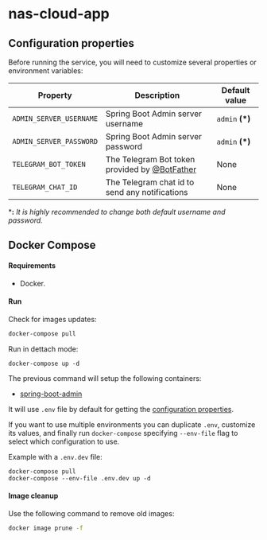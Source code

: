 # nas-cloud-app

## Configuration properties

Before running the service, you will need to customize several properties or environment variables:

Property | Description | Default value
--|--|--
``ADMIN_SERVER_USERNAME`` | Spring Boot Admin server username | ``admin`` **(*)**
``ADMIN_SERVER_PASSWORD`` | Spring Boot Admin server password | ``admin`` **(*)**
``TELEGRAM_BOT_TOKEN`` | The Telegram Bot token provided by [@BotFather](https://t.me/botfather) | None
``TELEGRAM_CHAT_ID`` | The Telegram chat id to send any notifications | None 

***:** *It is highly recommended to change both default username and password.*

## Docker Compose

#### Requirements

- Docker.

#### Run

Check for images updates:

```bash
docker-compose pull
```

Run in dettach mode:

```shell
docker-compose up -d
```

The previous command will setup the following containers:
- [spring-boot-admin](https://github.com/Flashky/spring-boot-admin)

It will use ``.env`` file by default for getting the [configuration properties](#configuration-properties).

If you want to use multiple environments you can duplicate ``.env``, customize its values, and finally run ``docker-compose`` specifying ``--env-file`` flag  to select which configuration to use.

Example with a ``.env.dev`` file:

```shell
docker-compose pull
docker-compose --env-file .env.dev up -d
```

#### Image cleanup

Use the following command to remove old images:

```bash
docker image prune -f
```
